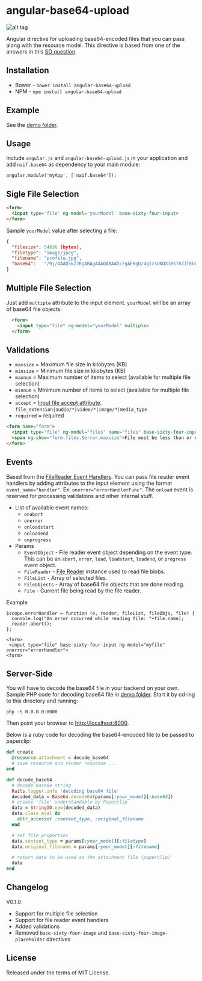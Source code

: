 angular-base64-upload
=====================

![alt tag](https://raw.github.com/adonespitogo/angular-base64-upload/master/banner.png)

Angular directive for uploading base64-encoded files that you can pass along with the resource model. This directive is based from one of the answers in this [SO question](http://stackoverflow.com/questions/20521366/rails-4-angularjs-paperclip-how-to-upload-file).

Installation
-------------
 - Bower -  `bower install angular-base64-upload`
 - NPM - `npm install angular-base64-upload`

Example
--------------------------
See the [demo folder](https://github.com/adonespitogo/angular-base64-upload/tree/master/demo).

Usage
-------

Include `angular.js` and `angular-base64-upload.js` in your application and add `naif.base64` as dependency to your main module:

```
angular.module('myApp', ['naif.base64']);
```

Sigle File Selection
------------
```html
<form>
  <input type='file' ng-model='yourModel' base-sixty-four-input>
</form>
```

Sample `yourModel` value after selecting a file:
```json
{
  "filesize": 54836 (bytes),
  "filetype": "image/jpeg",
  "filename": "profile.jpg",
  "base64":   "/9j/4AAQSkZJRgABAgAAAQABAAD//gAEKgD/4gIcSUNDX1BST0ZJTEUAAQEAAAIMbGNtcwIQA..."
}
```

Multiple File Selection
--------------
Just add `multiple` attribute to the input element. `yourModel` will be an array of base64 file objects.
```html
  <form>
    <input type="file" ng-model="yourModel" multiple>
  </form>
```
Validations
------------
 - `maxsize` = Maximum file size in kilobytes (KB)
 - `minsize` = Minimum file size in kilobytes (KB)
 - `maxnum` = Maximum number of items to select (available for multiple file selection)
 - `minnum` = Minimum number of items to select (available for multiple file selection)
 - `accept` = [Input file accept attribute](http://www.w3schools.com/tags/att_input_accept.asp). `file_extension|audio/*|video/*|image/*|media_type`
 - `required` = required

```html
<form name="form">
  <input type="file" ng-model="files" name="files" base-sixty-four-input multiple accept="image/*" maxsize="5000" required>
  <span ng-show="form.files.$error.maxsize">File must be less than or equal to 5000 KB</span>
</form>
```

Events
---------
Based from the [FileReader Event Handlers](https://developer.mozilla.org/en-US/docs/Web/API/FileReader#Event_handlers). You can pass file reader event handlers by adding attributes to the input element using the format `event_name="handler"`. Ex: `onerror="errorHandlerFunc"`. The `onload` event is reserved for processing validations and other internal stuff.
 - List of available event names:
   - `onabort`
   - `onerror`
   - `onloadstart`
   - `onloadend`
   - `onprogress`
 - Params
   - `EventObject` - File reader event object depending on the event type. This can be an `abort`, `error`, `load`, `loadstart`, `loadend`, or `progress` event object.
   - `FileReader` - [File Reader](https://developer.mozilla.org/en-US/docs/Web/API/FileReader) instance used to read file blobs.
   - `FileList` - Array of selected files.
   - `FileObjects` - Array of base64 file objects that are done reading.
   - `File` - Current file being read by the file reader.

Example
   ```
   $scope.errorHandler = function (e, reader, fileList, fileObjs, file) {
     console.log("An error occurred while reading file: "+file.name);
     reader.abort();
   };

   <form>
    <input type="file" base-sixty-four-input ng-model="myfile" onerror="errorHandler">
   <form>
   ```

Server-Side
---------------

You will have to decode the base64 file in your backend on your own.
Sample PHP code for decoding base64 file in
[demo folder](https://github.com/adonespitogo/angular-base64-upload/tree/master/demo).
Start it by cd-ing to this directory and running:

    php -S 0.0.0.0:8000

Then point your browser to [http://localhost:8000]().

Below is a ruby code for decoding the base64-encoded file to be passed to paperclip:
```ruby
def create
  @resource.attachment = decode_base64
  # save resource and render response ...
end

def decode_base64
  # decode base64 string
  Rails.logger.info 'decoding base64 file'
  decoded_data = Base64.decode64(params[:your_model][:base64])
  # create 'file' understandable by Paperclip
  data = StringIO.new(decoded_data)
  data.class_eval do
    attr_accessor :content_type, :original_filename
  end

  # set file properties
  data.content_type = params[:your_model][:filetype]
  data.original_filename = params[:your_model][:filename]

  # return data to be used as the attachment file (paperclip)
  data
end
```

Changelog
--------
 V0.1.0
 - Support for multiple file selection
 - Support for file reader event handlers
 - Added validations
 - Removed `base-sixty-four-image` and `base-sixty-four-image-placeholder` directives

## License

Released under the terms of MIT License.
